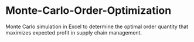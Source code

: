 # Monte-Carlo-Order-Optimization
Monte Carlo simulation in Excel to determine the optimal order quantity that maximizes expected profit in supply chain management.
